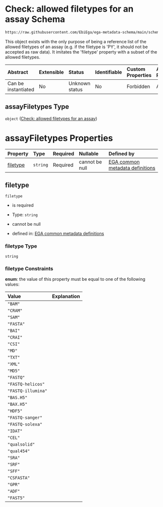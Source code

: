# Check: allowed filetypes for an assay Schema

```txt
https://raw.githubusercontent.com/EbiEga/ega-metadata-schema/main/schemas/EGA.common-definitions.json#/$defs/assayFiletypes
```

This object exists with the only purpose of being a reference list of the allowed filetypes of an assay (e.g. if the filetype is 'PY', it should not be accepted as raw data). It imitates the 'filetype' property with a subset of the allowed filetypes.

| Abstract            | Extensible | Status         | Identifiable | Custom Properties | Additional Properties | Access Restrictions | Defined In                                                                                           |
| :------------------ | :--------- | :------------- | :----------- | :---------------- | :-------------------- | :------------------ | :--------------------------------------------------------------------------------------------------- |
| Can be instantiated | No         | Unknown status | No           | Forbidden         | Allowed               | none                | [EGA.common-definitions.json\*](../../../schemas/EGA.common-definitions.json "open original schema") |

## assayFiletypes Type

`object` ([Check: allowed filetypes for an assay](ega-4-defs-check-allowed-filetypes-for-an-assay.md))

# assayFiletypes Properties

| Property              | Type     | Required | Nullable       | Defined by                                                                                                                                                                                                                                                  |
| :-------------------- | :------- | :------- | :------------- | :---------------------------------------------------------------------------------------------------------------------------------------------------------------------------------------------------------------------------------------------------------- |
| [filetype](#filetype) | `string` | Required | cannot be null | [EGA common metadata definitions](ega-4-defs-check-allowed-filetypes-for-an-assay-properties-filetype.md "https://raw.githubusercontent.com/EbiEga/ega-metadata-schema/main/schemas/EGA.common-definitions.json#/$defs/assayFiletypes/properties/filetype") |

## filetype



`filetype`

*   is required

*   Type: `string`

*   cannot be null

*   defined in: [EGA common metadata definitions](ega-4-defs-check-allowed-filetypes-for-an-assay-properties-filetype.md "https://raw.githubusercontent.com/EbiEga/ega-metadata-schema/main/schemas/EGA.common-definitions.json#/$defs/assayFiletypes/properties/filetype")

### filetype Type

`string`

### filetype Constraints

**enum**: the value of this property must be equal to one of the following values:

| Value              | Explanation |
| :----------------- | :---------- |
| `"BAM"`            |             |
| `"CRAM"`           |             |
| `"SAM"`            |             |
| `"FASTA"`          |             |
| `"BAI"`            |             |
| `"CRAI"`           |             |
| `"CSI"`            |             |
| `"MD"`             |             |
| `"TXT"`            |             |
| `"XML"`            |             |
| `"MD5"`            |             |
| `"FASTQ"`          |             |
| `"FASTQ-helicos"`  |             |
| `"FASTQ-illumina"` |             |
| `"BAS.H5"`         |             |
| `"BAX.H5"`         |             |
| `"HDF5"`           |             |
| `"FASTQ-sanger"`   |             |
| `"FASTQ-solexa"`   |             |
| `"IDAT"`           |             |
| `"CEL"`            |             |
| `"qualsolid"`      |             |
| `"qual454"`        |             |
| `"SRA"`            |             |
| `"SRF"`            |             |
| `"SFF"`            |             |
| `"CSFASTA"`        |             |
| `"GPR"`            |             |
| `"ADF"`            |             |
| `"FAST5"`          |             |
